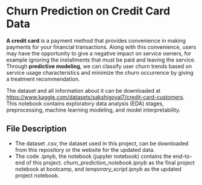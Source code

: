 # Churn Prediction on Credit Card Data
**A credit card** is a payment method that provides convenience in making payments for your financial transactions. Along with this convenience, users may have the opportunity to give a negative impact on service owners, for example ignoring the installments that must be paid and leaving the service.  Through **predictive modeling**, we can classify user churn trends based on service usage characteristics and minimize the churn occurrence by giving a treatment recommendation.

The dataset and all information about it can be downloaded at https://www.kaggle.com/datasets/sakshigoyal7/credit-card-customers. This notebook contains exploratory data analysis (EDA) stages, preprocessing, machine learning modeling, and model interpretability.
## File Description
- The dataset .csv, the dataset used in this project, can be downloaded from this repository or the website for the updated data.
- The code .ipnyb, the notebook (jupyter notebook) contains the end-to-end of this project. *churn_prediction_notebook.ipnyb* as the final project notebook at bootcamp, and *temporary_script.ipnyb* as the updated project notebook.
